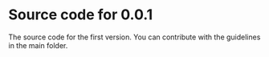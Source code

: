 # Source code for 0.0.1

The source code for the first version. You can contribute with the guidelines in the main folder.
